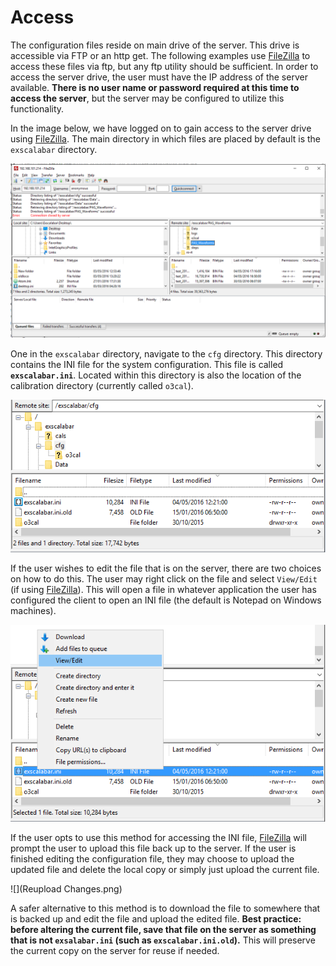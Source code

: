 # Access
The configuration files reside on main drive of the server.  This drive is accessible via FTP or an http get.  The following examples use [FileZilla](https://filezilla-project.org) to access these files via ftp, but any ftp utility should be sufficient.  In order to access the server drive, the user must have the IP address of the server available.  **There is no user name or password required at this time to access the server**, but the server may be configured to utilize this functionality.

In the image below, we have logged on to gain access to the server drive using [FileZilla](https://filezilla-project.org).  The main directory in which files are placed by default is the ``exscalabar`` directory.  

![Filezilla](fz_config.png)

One in the ``exscalabar`` directory, navigate to the ``cfg`` directory.  This directory contains the INI file for the system configuration.  This file is called **``exscalabar.ini``**.  Located within this directory is also the location of the calibration directory (currently called ``o3cal``).


![](fz_config_loc.png)

If the user wishes to edit the file that is on the server, there are two choices on how to do this.  The user may right click on the file and select ``View/Edit`` (if using [FileZilla](https://filezilla-project.org)).  This will open a file in whatever application the user has configured the client to open an INI file (the default is Notepad on Windows machines).  


![](view_edit.png)


If the user opts to use this method for accessing the INI file, [FileZilla](https://filezilla-project.org) will prompt the user to upload this file back up to the server.  If the user is finished editing the configuration file, they may choose to upload the updated file and delete the local copy or simply just upload the current file.

![](Reupload Changes.png)

A safer alternative to this method is to download the file to somewhere that is backed up and edit the file and upload the edited file.  **Best practice: before altering the current file, save that file on the server as something that is not ``exsalabar.ini`` (such as ``exscalabar.ini.old``).**  This will preserve the current copy on the server for reuse if needed.